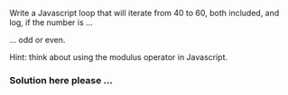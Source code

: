 Write a Javascript loop that will iterate from 40 to 60, both included, and log, if the number is ...

... odd or even.

Hint: think about using the modulus operator in Javascript.

### Solution here please ...
